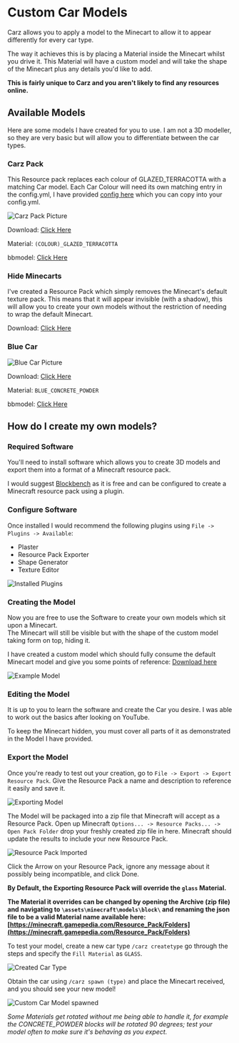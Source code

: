 Custom Car Models
======

Carz allows you to apply a model to the Minecart to allow it to appear differently for every car type.

The way it achieves this is by placing a Material inside the Minecart whilst you drive it. This Material will have a custom model and will take the shape of the Minecart plus any details you'd like to add.

**This is fairly unique to Carz and you aren't likely to find any resources online.**

## Available Models

Here are some models I have created for you to use. I am not a 3D modeller, so they are very basic but will allow you to differentiate between the car types.

### Carz Pack

This Resource pack replaces each colour of GLAZED_TERRACOTTA with a matching Car model. Each Car Colour will need its own matching entry in the config.yml, I have provided [config here](https://a5h73y.github.io/Carz/files/resources/config.yml) which you can copy into your config.yml.

![Carz Pack Picture](https://i.imgur.com/jODhG6j.png "Carz Pack Picture")

Download: [Click Here](https://a5h73y.github.io/Carz/files/resource-packs/CarzPack_1.0.zip)

Material: `(COLOUR)_GLAZED_TERRACOTTA`

bbmodel: [Click Here](https://a5h73y.github.io/Carz/files/resources/CarzVehicle.bbmodel)

### Hide Minecarts

I've created a Resource Pack which simply removes the Minecart's default texture pack. This means that it will appear invisible (with a shadow), this will allow you to create your own models without the restriction of needing to wrap the default Minecart.

Download: [Click Here](https://a5h73y.github.io/Carz/files/resource-packs/HideMinecart_1.0.zip)

### Blue Car

![Blue Car Picture](https://i.imgur.com/dUpf5D1.png "Blue Car Picture")

Download: [Click Here](https://a5h73y.github.io/Carz/files/resource-packs/BlueCar.zip)

Material: `BLUE_CONCRETE_POWDER`

bbmodel: [Click Here](https://a5h73y.github.io/Carz/files/resources/BlueCar.bbmodel)

## How do I create my own models?

### Required Software

You'll need to install software which allows you to create 3D models and export them into a format of a Minecraft resource pack.

I would suggest [Blockbench](https://blockbench.net/) as it is free and can be configured to create a Minecraft resource pack using a plugin.

### Configure Software

Once installed I would recommend the following plugins using `File -> Plugins -> Available`:

- Plaster
- Resource Pack Exporter
- Shape Generator
- Texture Editor

![Installed Plugins](https://i.imgur.com/Lu1LI7k.png "Installed Plugins")

### Creating the Model

Now you are free to use the Software to create your own models which sit upon a Minecart.  
The Minecart will still be visible but with the shape of the custom model taking form on top, hiding it.

I have created a custom model which should fully consume the default Minecart model and give you some points of reference: [Download here](https://a5h73y.github.io/Carz/files/resources/Minecart.bbmodel)

![Example Model](https://i.imgur.com/BBwWZ0Y.png "Example Model")

### Editing the Model

It is up to you to learn the software and create the Car you desire. I was able to work out the basics after looking on YouTube.

To keep the Minecart hidden, you must cover all parts of it as demonstrated in the Model I have provided.

### Export the Model

Once you're ready to test out your creation, go to `File -> Export -> Export Resource Pack`. Give the Resource Pack a name and description to reference it easily and save it.

![Exporting Model](https://i.imgur.com/5iw9wlm.png "Exporting Model")

The Model will be packaged into a zip file that Minecraft will accept as a Resource Pack. 
Open up Minecraft `Options... -> Resource Packs... -> Open Pack Folder` drop your freshly created zip file in here. Minecraft should update the results to include your new Resource Pack.

![Resource Pack Imported](https://i.imgur.com/0LLZBbG.png "Resource Pack Imported")

Click the Arrow on your Resource Pack, ignore any message about it possibly being incompatible, and click Done.

**By Default, the Exporting Resource Pack will override the `glass` Material.**

**The Material it overrides can be changed by opening the Archive (zip file) and navigating to `\assets\minecraft\models\block\` and renaming the json file to be a valid Material name available here: [https://minecraft.gamepedia.com/Resource_Pack/Folders](https://minecraft.gamepedia.com/Resource_Pack/Folders)**

To test your model, create a new car type `/carz createtype` go through the steps and specify the `Fill Material` as `GLASS`. 

![Created Car Type](https://i.imgur.com/FJHwDiV.png "Created Car Type")

Obtain the car using `/carz spawn (type)` and place the Minecart received, and you should see your new model! 

![Custom Car Model spawned](https://i.imgur.com/BVbMQG0.png "Custom Car Model spawned")

*Some Materials get rotated without me being able to handle it, for example the CONCRETE_POWDER blocks will be rotated 90 degrees; test your model often to make sure it's behaving as you expect.*